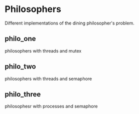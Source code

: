 # Philosophers

Different implementations of the dining philosopher's problem.

## philo_one
philosophers with threads and mutex

## philo_two
philosophers with threads and semaphore

## philo_three
philosophesr with processes and semaphore
